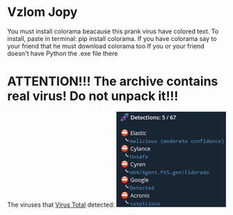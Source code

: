 # Vzlom Jopy
You must install colorama beacause this prank virus have colored text.
To install, paste in terminal: pip install colorama.
If you have colorama say to your friend that he must download colorama too
If you or your friend doesn't have Python the .exe file there

# ATTENTION!!! The archive contains real virus! Do not unpack it!!!

The viruses that [Virus Total](https://t.me/VirusTotalAV_bot) detected:
![Screen of virus](Virus.png)
